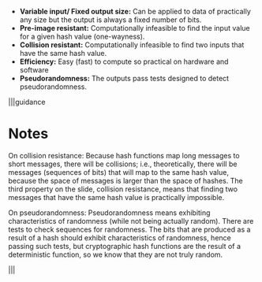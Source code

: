 - **Variable input/ Fixed output size:** Can be applied to data of practically any size but the output is always a fixed number of bits.
- **Pre-image resistant:** Computationally infeasible to find the input value for a given hash value (one-wayness).
- **Collision resistant:** Computationally infeasible to find two inputs that have the same hash value.
- **Efficiency:** Easy (fast) to compute so practical on hardware and software
- **Pseudorandomness:** The outputs pass tests designed to detect pseudorandomness.

|||guidance
# Notes
On collision resistance:
Because hash functions map long messages to short messages, there will be collisions; i.e., theoretically, there will be messages (sequences of bits) that will map to the same hash value, because the space of messages is larger than the space of hashes. The third property on the slide, collision resistance, means that finding two messages that have the same hash value is practically impossible.

On pseudorandomness:
Pseudorandomness means exhibiting characteristics of randomness (while not being actually random). There are tests to check sequences for randomness. The bits that are produced as a result of a hash should exhibit characteristics of randomness, hence passing such tests, but cryptographic hash functions are the result of a deterministic function, so we know that they are not truly random. 

|||